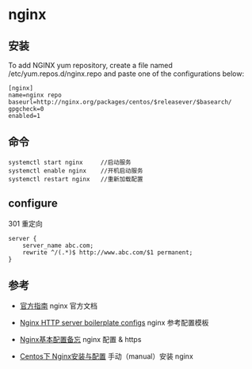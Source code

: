 # nginx

## 安装

To add NGINX yum repository, create a file named /etc/yum.repos.d/nginx.repo and paste one of the configurations below:

```
[nginx]
name=nginx repo
baseurl=http://nginx.org/packages/centos/$releasever/$basearch/
gpgcheck=0
enabled=1
```

## 命令

```
systemctl start nginx     //启动服务
systemctl enable nginx    //开机启动服务
systemctl restart nginx   //重新加载配置
```

## configure

301 重定向

```
server {
    server_name abc.com;
    rewrite ^/(.*)$ http://www.abc.com/$1 permanent;
}
```

## 参考
- [官方指南](https://www.nginx.com/resources/wiki/start/topics/tutorials/install/#official-red-hat-centos-packages)
nginx 官方文档

- [Nginx HTTP server boilerplate configs](https://github.com/h5bp/server-configs-nginx)
nginx 参考配置模板

- [Nginx基本配置备忘](https://zhuanlan.zhihu.com/p/24524057)
nginx 配置 & https

- [Centos下 Nginx安装与配置](http://www.jianshu.com/p/d5114a2a2052)
  手动（manual）安装 nginx

